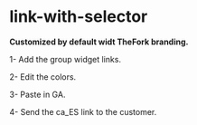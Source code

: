 # link-with-selector

<b>Customized by default widt TheFork branding.</b>

1- Add the group widget links.

2- Edit the colors.

3- Paste in GA.

4- Send the ca_ES link to the customer.
